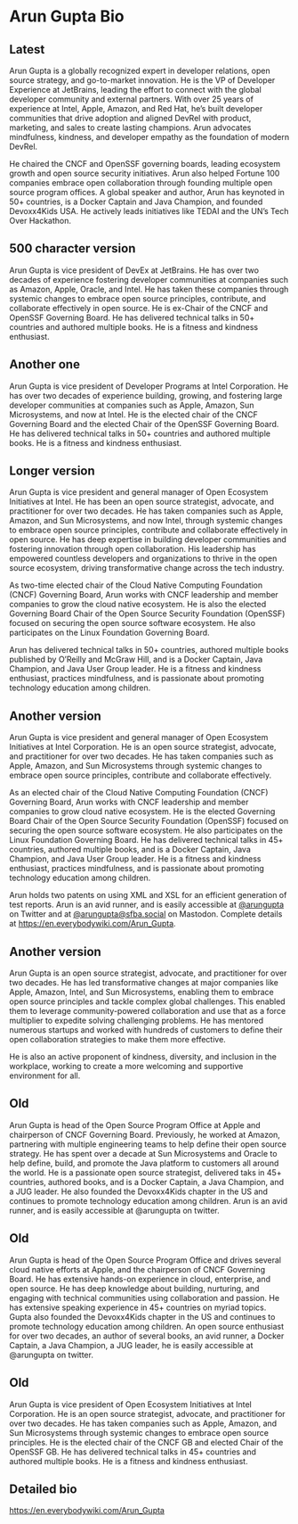 # Arun Gupta Bio

## Latest

Arun Gupta is a globally recognized expert in developer relations, open source strategy, and go-to-market innovation. He is the VP of Developer Experience at JetBrains, leading the effort to connect with the global developer community and external partners. With over 25 years of experience at Intel, Apple, Amazon, and Red Hat, he’s built developer communities that drive adoption and aligned DevRel with product, marketing, and sales to create lasting champions. Arun advocates mindfulness, kindness, and developer empathy as the foundation of modern DevRel.

He chaired the CNCF and OpenSSF governing boards, leading ecosystem growth and open source security initiatives. Arun also helped Fortune 100 companies embrace open collaboration through founding multiple open source program offices. A global speaker and author, Arun has keynoted in 50+ countries, is a Docker Captain and Java Champion, and founded Devoxx4Kids USA. He actively leads initiatives like TEDAI and the UN’s Tech Over Hackathon.


## 500 character version
Arun Gupta is vice president of DevEx at JetBrains. He has over two decades of experience fostering developer communities at companies such as Amazon, Apple, Oracle, and Intel. He has taken these companies through systemic changes to embrace open source principles, contribute, and collaborate effectively in open source. He is ex-Chair of the CNCF and OpenSSF Governing Board. He has delivered technical talks in 50+ countries and authored multiple books. He is a fitness and kindness enthusiast.

## Another one

Arun Gupta is vice president of Developer Programs at Intel Corporation. He has over two decades of experience building, growing, and fostering large developer communities at companies such as Apple, Amazon, Sun Microsystems, and now at Intel. He is the elected chair of the CNCF Governing Board and the elected Chair of the OpenSSF Governing Board. He has delivered technical talks in 50+ countries and authored multiple books. He is a fitness and kindness enthusiast.

## Longer version

Arun Gupta is vice president and general manager of Open Ecosystem Initiatives at Intel. He has been an open source strategist, advocate, and practitioner for over two decades. He has taken companies such as Apple, Amazon, and Sun Microsystems, and now Intel, through systemic changes to embrace open source principles, contribute and collaborate effectively in open source. He has deep expertise in building developer communities and fostering innovation through open collaboration. His leadership has empowered countless developers and organizations to thrive in the open source ecosystem, driving transformative change across the tech industry.

As two-time elected chair of the Cloud Native Computing Foundation (CNCF) Governing Board, Arun works with CNCF leadership and member companies to grow the cloud native ecosystem. He is also the elected Governing Board Chair of the Open Source Security Foundation (OpenSSF) focused on securing the open source software ecosystem. He also participates on the Linux Foundation Governing Board. 

Arun has delivered technical talks in 50+ countries, authored multiple books published by O’Reilly and McGraw Hill, and is a Docker Captain, Java Champion, and Java User Group leader. He is a fitness and kindness enthusiast, practices mindfulness, and is passionate about promoting technology education among children. 

## Another version

Arun Gupta is vice president and general manager of Open Ecosystem Initiatives at Intel Corporation. He is an open source strategist, advocate, and practitioner for over two decades. He has taken companies such as Apple, Amazon, and Sun Microsystems through systemic changes to embrace open source principles, contribute and collaborate effectively.

As an elected chair of the Cloud Native Computing Foundation (CNCF) Governing Board, Arun works with CNCF leadership and member companies to grow cloud native ecosystem. He is the elected Governing Board Chair of the Open Source Security Foundation (OpenSSF) focused on securing the open source software ecosystem. He also participates on the Linux Foundation Governing Board. He has delivered technical talks in 45+ countries, authored multiple books, and is a Docker Captain, Java Champion, and Java User Group leader. He is a fitness and kindness enthusiast, practices mindfulness, and is passionate about promoting technology education among children.

Arun holds two patents on using XML and XSL for an efficient generation of test reports. Arun is an avid runner, and is easily accessible at <a href="https://twitter.com/arungupta">@arungupta</a> on Twitter and at <a rel="me" href="https://sfba.social/@arungupta">@arungupta@sfba.social</a> on Mastodon. Complete details at https://en.everybodywiki.com/Arun_Gupta.

## Another version

Arun Gupta is an open source strategist, advocate, and practitioner for over two decades. He has led transformative changes at major companies like Apple, Amazon, Intel, and Sun Microsystems, enabling them to embrace open source principles and tackle complex global challenges. This enabled them to leverage community-powered collaboration and use that as a force multiplier to expedite solving challenging problems. He has mentored numerous startups and worked with hundreds of customers to define their open collaboration strategies to make them more effective.

He is also an active proponent of kindness, diversity, and inclusion in the workplace, working to create a more welcoming and supportive environment for all.

## Old

Arun Gupta is head of the Open Source Program Office at Apple and chairperson of CNCF Governing Board. Previously, he worked at Amazon, partnering with multiple engineering teams to help define their open source strategy. He has spent over a decade at Sun Microsystems and Oracle to help define, build, and promote the Java platform to customers all around the world. He is a passionate open source strategist, delivered taks in 45+ countries, authored books, and is a Docker Captain, a Java Champion, and a JUG leader. He also founded the Devoxx4Kids chapter in the US and continues to promote technology education among children. Arun is an avid runner, and is easily accessible at @arungupta on twitter.

## Old

Arun Gupta is head of the Open Source Program Office and drives several cloud native efforts at Apple, and the chairperson of CNCF Governing Board. He has extensive hands-on experience in cloud, enterprise, and open source. He has deep knowledge about building, nurturing, and engaging with technical communities using collaboration and passion. He has extensive speaking experience in 45+ countries on myriad topics. Gupta also founded the Devoxx4Kids chapter in the US and continues to promote technology education among children. An open source enthusiast for over two decades, an author of several books, an avid runner, a Docker Captain, a Java Champion, a JUG leader, he is easily accessible at @arungupta on twitter.

## Old

Arun Gupta is vice president of Open Ecosystem Initiatives at Intel Corporation. He is an open source strategist, advocate, and practitioner for over two decades. He has taken companies such as Apple, Amazon, and Sun Microsystems through systemic changes to embrace open source principles. He is the elected chair of the CNCF GB and elected Chair of the OpenSSF GB. He has delivered technical talks in 45+ countries and authored multiple books. He is a fitness and kindness enthusiast.


## Detailed bio

https://en.everybodywiki.com/Arun_Gupta


